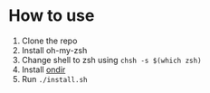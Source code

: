 # How to use

1. Clone the repo
2. Install oh-my-zsh
3. Change shell to zsh using ```chsh -s $(which zsh)```
4. Install [ondir](http://swapoff.org/ondir.html)
5. Run ```./install.sh```
